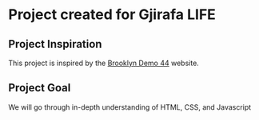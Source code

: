 # Project created for Gjirafa LIFE

## Project Inspiration
This project is inspired by the [Brooklyn Demo 44](https://themeforest.unitedthemes.com/wpversions/brooklyn/demo44/) website.

## Project Goal

We will go through in-depth understanding of HTML, CSS,
and Javascript

